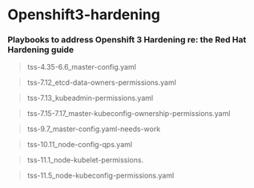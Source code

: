 # Openshift3-hardening

### Playbooks to address Openshift 3 Hardening re: the Red Hat Hardening guide

> tss-4.35-6.6_master-config.yaml

> tss-7.12_etcd-data-owners-permissions.yaml

> tss-7.13_kubeadmin-permissions.yaml

> tss-7.15-7.17_master-kubeconfig-ownership-permissions.yaml

> tss-9.7_master-config.yaml-needs-work

> tss-10.11_node-config-qps.yaml

> tss-11.1_node-kubelet-permissions.

> tss-11.5_node-kubeconfig-permissions.yaml
